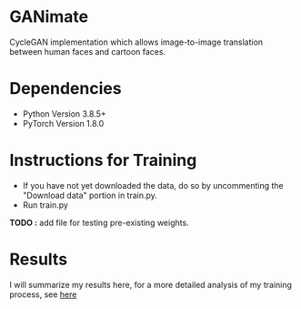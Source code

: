 # GANimate
CycleGAN implementation which allows image-to-image translation between human faces and cartoon faces.

# Dependencies
* Python Version 3.8.5+
* PyTorch Version 1.8.0

# Instructions for Training
* If you have not yet downloaded the data, do so by uncommenting the "Download data" portion in train.py.
* Run train.py

**TODO :** add file for testing pre-existing weights.

# Results
I will summarize my results here, for a more detailed analysis of my training process, see [here](./Ganimate_Presentation.pdf)
